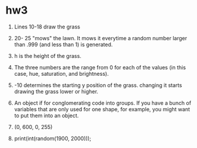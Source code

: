 # hw3

1. Lines 10-18 draw the grass

2. 20- 25 "mows" the lawn. It mows it everytime a random number larger than .999 (and less than 1) is generated.

3. h is the height of the grass.

4. The three numbers are the range from 0 for each of the values (in this case, hue, saturation, and brightness).

5. -10 determines the starting y position of the grass. changing it starts drawing the grass lower or higher.


1. An object if for conglomerating code into groups. If you have a bunch of variables that are only used for one shape, for example, you might want to put them into an object.

2. (0, 600, 0, 255)

3. print(int(random(1900, 2000)));
